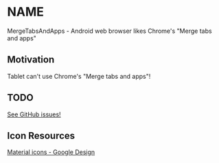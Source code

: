 # NAME

MergeTabsAndApps - Android web browser likes Chrome's "Merge tabs and apps"

## Motivation

Tablet can't use Chrome's "Merge tabs and apps"!

## TODO

[See GitHub issues!](https://github.com/ichigotake/MergeTabsAndApps/issues)

## Icon Resources

[Material icons - Google Design](https://design.google.com/icons/#ic_share)

